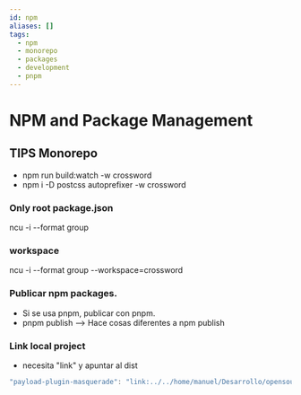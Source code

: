 ```yaml
---
id: npm
aliases: []
tags:
  - npm
  - monorepo
  - packages
  - development
  - pnpm
---
```


# NPM and Package Management

## TIPS Monorepo
- npm run build:watch -w crossword
- npm i -D postcss autoprefixer -w crossword

### Only root package.json
ncu -i --format group
### workspace
ncu -i --format group --workspace=crossword

### Publicar npm packages.
- Si se usa pnpm, publicar con pnpm.
- pnpm publish --> Hace cosas diferentes a npm publish

### Link local project
- necesita "link" y apuntar al dist
```js
"payload-plugin-masquerade": "link:../../home/manuel/Desarrollo/opensource/payload-plugin-masquerade/dist",

```
